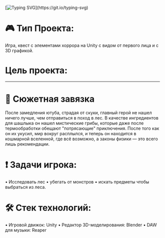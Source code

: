 [![Typing SVG](https://readme-typing-svg.herokuapp.com?font=Rubik+Wet+Paint&pause=1000&color=A41810&center=true&multiline=true&width=620&height=75&lines=%D0%97%D0%B4%D1%80%D0%B0%D0%B2%D1%81%D1%82%D0%B2%D1%83%D0%B9%D1%82%D0%B5%2C+%D0%B4%D0%BE%D1%80%D0%BE%D0%B3%D0%B8%D0%B5+%D1%87%D0%BB%D0%B5%D0%BD%D1%8B+%D0%B6%D1%8E%D1%80%D0%B8!;%D0%97%D0%B4%D0%B5%D1%81%D1%8C+%D0%BF%D1%80%D0%B5%D0%B4%D1%81%D1%82%D0%B0%D0%B2%D0%BB%D0%B5%D0%BD%D0%BE+%D0%BE%D0%BF%D0%B8%D1%81%D0%B0%D0%BD%D0%B8%D0%B5+%D0%BD%D0%B0%D1%88%D0%B5%D0%B3%D0%BE+%D0%BF%D1%80%D0%BE%D0%B5%D0%BA%D1%82%D0%B0.)](https://git.io/typing-svg)

# 🎮 Тип Проекта:
Игра, квест с элементами хоррора на Unity с видом от первого лица и с 3D графикой.

# Цель проекта:
---

# 📖 Сюжетная завязка
После замедления ютуба, страдая от скуки, главный герой не нашел ничего лучше, чем отправиться в поход в лес. В качестве ингредиентов для шашлыка он нашел мистические грибы, которые даже после термообработки обещают "потрясающие" приключения. После того как он их укусил, мир вокруг расплылся, и теперь он находится в кошмарной вселенной, где всё возможно, а законы физики — это всего лишь рекомендации.

# ❗️ Задачи игрока:
• Исследовать лес
• убегать от монстров
• искать предметы чтобы выбраться из леса.

# 🛠️ Стек технологий: 
• Игровой движок: Unity
• Редактор 3D-моделирования: Blender
• DAW для музыки: Reaper
